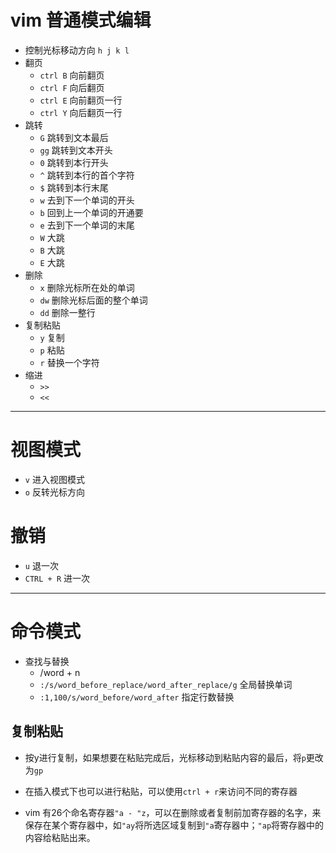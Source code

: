 # vim 普通模式编辑
-  控制光标移动方向
    `h j k l`
- 翻页
  - `ctrl B` 向前翻页
  - `ctrl F` 向后翻页
  - `ctrl E` 向前翻页一行
  - `ctrl Y` 向后翻页一行
- 跳转
  - `G` 跳转到文本最后
  - `gg` 跳转到文本开头
  - `0` 跳转到本行开头
  - `^` 跳转到本行的首个字符
  - `$` 跳转到本行末尾
  - `w` 去到下一个单词的开头
  - `b` 回到上一个单词的开通要
  - `e` 去到下一个单词的末尾
  - `W` 大跳
  - `B` 大跳
  - `E` 大跳
- 删除
  - `x` 删除光标所在处的单词
  - `dw` 删除光标后面的整个单词
  - `dd` 删除一整行
- 复制粘贴
  - `y` 复制
  - `p` 粘贴
  - `r` 替换一个字符
- 缩进
  - `>>`
  - `<<`
---

# 视图模式
- `v` 进入视图模式
- `o` 反转光标方向

# 撤销
- `u` 退一次
- `CTRL + R` 进一次
---
# 命令模式
- 查找与替换
  - /word + n
  - `:/s/word_before_replace/word_after_replace/g` 全局替换单词
  - `:1,100/s/word_before/word_after` 指定行数替换  

## 复制粘贴

- 按y进行复制，如果想要在粘贴完成后，光标移动到粘贴内容的最后，将`p`更改为`gp`

- 在插入模式下也可以进行粘贴，可以使用`ctrl + r`来访问不同的寄存器
  
- vim 有26个命名寄存器`"a - "z`，可以在删除或者复制前加寄存器的名字，来保存在某个寄存器中，如`"ay`将所选区域复制到`"a`寄存器中；`"ap`将寄存器中的内容给粘贴出来。